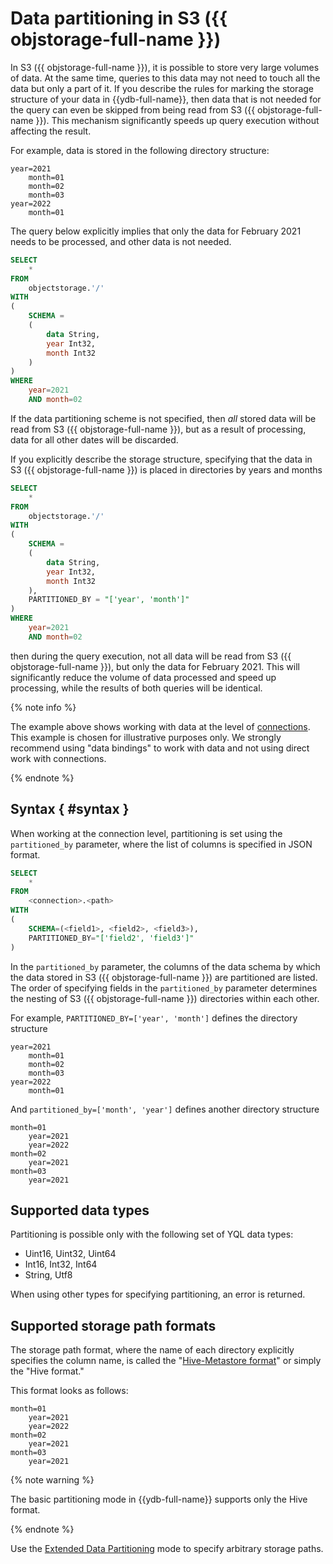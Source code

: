 # Data partitioning in S3 ({{ objstorage-full-name }})

In S3 ({{ objstorage-full-name }}), it is possible to store very large volumes of data. At the same time, queries to this data may not need to touch all the data but only a part of it. If you describe the rules for marking the storage structure of your data in {{ydb-full-name}}, then data that is not needed for the query can even be skipped from being read from S3 ({{ objstorage-full-name }}). This mechanism significantly speeds up query execution without affecting the result.

For example, data is stored in the following directory structure:

```
year=2021
    month=01
    month=02
    month=03
year=2022
    month=01
```

The query below explicitly implies that only the data for February 2021 needs to be processed, and other data is not needed.

```sql
SELECT
    *
FROM
    objectstorage.'/'
WITH
(
    SCHEMA =
    (
        data String,
        year Int32,
        month Int32
    )
)
WHERE
    year=2021
    AND month=02
```

If the data partitioning scheme is not specified, then _all_ stored data will be read from S3 ({{ objstorage-full-name }}), but as a result of processing, data for all other dates will be discarded.

If you explicitly describe the storage structure, specifying that the data in S3 ({{ objstorage-full-name }}) is placed in directories by years and months

```sql
SELECT
    *
FROM
    objectstorage.'/'
WITH
(
    SCHEMA =
    (
        data String,
        year Int32,
        month Int32
    ),
    PARTITIONED_BY = "['year', 'month']"
)
WHERE
    year=2021
    AND month=02
```

then during the query execution, not all data will be read from S3 ({{ objstorage-full-name }}), but only the data for February 2021. This will significantly reduce the volume of data processed and speed up processing, while the results of both queries will be identical.

{% note info %}

The example above shows working with data at the level of [connections](../../datamodel/external_data_source.md). This example is chosen for illustrative purposes only. We strongly recommend using "data bindings" to work with data and not using direct work with connections.

{% endnote %}

## Syntax { #syntax }

When working at the connection level, partitioning is set using the `partitioned_by` parameter, where the list of columns is specified in JSON format.

```sql
SELECT
    *
FROM
    <connection>.<path>
WITH
(
    SCHEMA=(<field1>, <field2>, <field3>),
    PARTITIONED_BY="['field2', 'field3']"
)
```

In the `partitioned_by` parameter, the columns of the data schema by which the data stored in S3 ({{ objstorage-full-name }}) are partitioned are listed. The order of specifying fields in the `partitioned_by` parameter determines the nesting of S3 ({{ objstorage-full-name }}) directories within each other.

For example, `PARTITIONED_BY=['year', 'month']` defines the directory structure

```
year=2021
    month=01
    month=02
    month=03
year=2022
    month=01
```

And `partitioned_by=['month', 'year']` defines another directory structure

```
month=01
    year=2021
    year=2022
month=02
    year=2021
month=03
    year=2021
```

## Supported data types

Partitioning is possible only with the following set of YQL data types:
- Uint16, Uint32, Uint64
- Int16, Int32, Int64
- String, Utf8

When using other types for specifying partitioning, an error is returned.

## Supported storage path formats

The storage path format, where the name of each directory explicitly specifies the column name, is called the "[Hive-Metastore format](https://en.wikipedia.org/wiki/Apache_Hive)" or simply the "Hive format."

This format looks as follows:
```
month=01
    year=2021
    year=2022
month=02
    year=2021
month=03
    year=2021
```

{% note warning %}

The basic partitioning mode in {{ydb-full-name}} supports only the Hive format.

{% endnote %}

Use the [Extended Data Partitioning](partition_projection.md) mode to specify arbitrary storage paths.